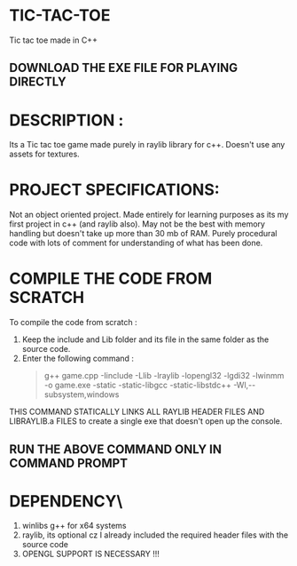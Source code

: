 # TIC-TAC-TOE
Tic tac toe made in C++

## DOWNLOAD THE EXE FILE FOR PLAYING DIRECTLY

# DESCRIPTION :
Its a Tic tac toe game made purely in raylib library for c++.
Doesn't use any assets for textures.

# PROJECT SPECIFICATIONS:
Not an object oriented project. Made entirely for learning purposes as its my first project in c++ (and raylib also).
May not be the best with memory handling but doesn't take up more than 30 mb of RAM. 
Purely procedural code with lots of comment for understanding of what has been done.

# COMPILE THE CODE FROM SCRATCH

To compile the code from scratch :
1. Keep the include and Lib folder and its file in the same folder as the source code.
2. Enter the following command :
   > g++ game.cpp -Iinclude -Llib -lraylib -lopengl32 -lgdi32 -lwinmm -o game.exe -static -static-libgcc -static-libstdc++ -Wl,--subsystem,windows

THIS COMMAND STATICALLY LINKS ALL RAYLIB HEADER FILES AND LIBRAYLIB.a FILES to create a single exe that doesn't open up the console.
## RUN THE ABOVE COMMAND ONLY IN COMMAND PROMPT

# DEPENDENCY\
1. winlibs g++ for x64 systems
2. raylib, its optional cz I already included the required header files with the source code
3. OPENGL SUPPORT IS NECESSARY  !!!
